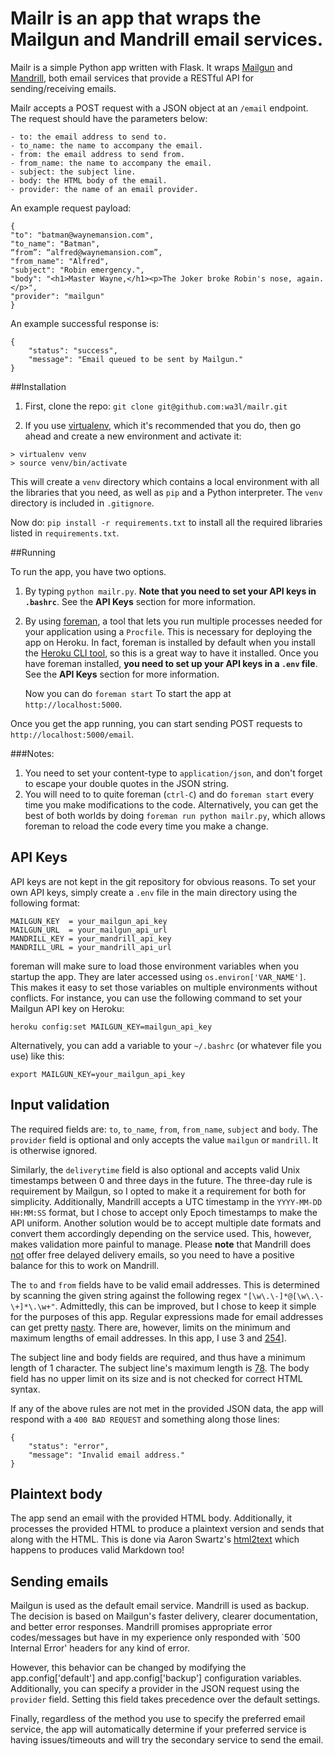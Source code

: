# Mailr is an app that wraps the Mailgun and Mandrill email services.
Mailr is a simple Python app written with Flask. It wraps [Mailgun](http://mailgun.com) and [Mandrill](http://mandrillapp.com), both email services that provide a RESTful API for sending/receiving emails. 
      
Mailr accepts a POST request with a JSON object at an `/email` endpoint. The request should have the parameters below:

```
- to: the email address to send to.
- to_name: the name to accompany the email.
- from: the email address to send from.
- from_name: the name to accompany the email.
- subject: the subject line.
- body: the HTML body of the email.
- provider: the name of an email provider.
```
An example request payload:

```
{
"to": "batman@waynemansion.com",
"to_name": "Batman",“from”: “alfred@waynemansion.com”, 
"from_name": "Alfred",
"subject": "Robin emergency.",
"body": "<h1>Master Wayne,</h1><p>The Joker broke Robin's nose, again.</p>",
"provider": "mailgun"}
```

An example successful response is:

```
{
    "status": "success",
    "message": "Email queued to be sent by Mailgun."
}
```

##Installation
1. First, clone the repo: `git clone git@github.com:wa3l/mailr.git`

2. If you use [virtualenv](http://virtualenv.readthedocs.org/en/latest/), which it's recommended that you do, then go ahead and create a new environment and activate it:

```
> virtualenv venv
> source venv/bin/activate
```
This will create a `venv` directory which contains a local environment with all the libraries that you need, as well as `pip` and a Python interpreter. The `venv` directory is included in `.gitignore`.

Now do: `pip install -r requirements.txt` to install all the required libraries listed in `requirements.txt`. 

##Running 

To run the app, you have two options. 

1. By typing `python mailr.py`. **Note that you need to set your API keys in `.bashrc`**. See the **API Keys** section for more information.

2. By using [foreman](https://github.com/ddollar/foreman), a tool that lets you run multiple processes needed for your application using a `Procfile`. This is necessary for deploying the app on Heroku. In fact, foreman is installed by default when you install the [Heroku CLI tool](https://devcenter.heroku.com/categories/command-line), so this is a great way to have it installed. Once you have foreman installed, **you need to set up your API keys in a `.env` file**. See the **API Keys** section for more information. 

    Now you can do `foreman start`
To start the app at `http://localhost:5000`. 

Once you get the app running, you can start sending POST requests to `http://localhost:5000/email`.

###Notes:
1. You need to set your content-type to `application/json`, and don't forget to escape your double quotes in the JSON string.
2. You will need to to quite foreman (`ctrl-C`) and do `foreman start` every time you make modifications to the code. Alternatively, you can get the best of both worlds by doing `foreman run python mailr.py`, which allows foreman to reload the code every time you make a change.


## API Keys
API keys are not kept in the git repository for obvious reasons. To set your own API keys, simply create a `.env` file in the main directory using the following format:

```
MAILGUN_KEY  = your_mailgun_api_key
MAILGUN_URL  = your_mailgun_api_url
MANDRILL_KEY = your_mandrill_api_key
MANDRILL_URL = your_mandrill_api_url
```
foreman will make sure to load those environment variables when you startup the app. They are later accessed using `os.environ['VAR_NAME']`. This makes it easy to set those variables on multiple environments without conflicts. For instance, you can use the following command to set your Mailgun API key on Heroku:

```
heroku config:set MAILGUN_KEY=mailgun_api_key
```
Alternatively, you can add a variable to your `~/.bashrc` (or whatever file you use) like this: 

```export MAILGUN_KEY=your_mailgun_api_key```

## Input validation
The required fields are: `to`, `to_name`, `from`, `from_name`, `subject` and `body`.
The `provider` field is optional and only accepts the value `mailgun` or `mandrill`. It is otherwise ignored. 

Similarly, the `deliverytime` field is also optional and accepts valid Unix timestamps between 0 and three days in the future. The three-day rule is requirement by Mailgun, so I opted to make it a requirement for both for simplicity. Additionally, Mandrill accepts a UTC timestamp in the `YYYY-MM-DD HH:MM:SS` format, but I chose to accept only Epoch timestamps to make the API uniform. Another solution would be to accept multiple date formats and convert them accordingly depending on the service used. This, however, makes validation more painful to manage. Please **note** that Mandrill does [not](http://help.mandrill.com/entries/24331201-Can-I-schedule-a-message-to-send-at-a-specific-time-) offer free delayed delivery emails, so you need to have a positive balance for this to work on Mandrill.

The `to` and `from` fields have to be valid email addresses. This is determined by scanning the given string against the following regex `"[\w\.\-]*@[\w\.\-\+]*\.\w+"`. Admittedly, this can be improved, but I chose to keep it simple for the purposes of this app. Regular expressions made for  email addresses can get pretty [nasty](http://www.ex-parrot.com/pdw/Mail-RFC822-Address.html). There are, however, limits on the minimum and maximum lengths of email addresses. In this app, I use 3 and [254](http://www.rfc-editor.org/errata_search.php?rfc=3696&eid=1690)].

The subject line and body fields are required, and thus have a minimum length of 1 character. The subject line's maximum length is [78](http://www.faqs.org/rfcs/rfc2822.html). The body field has no upper limit on its size and is not checked for correct HTML syntax. 

If any of the above rules are not met in the provided JSON data, the app will respond with a `400 BAD REQUEST` and something along those lines:

```
{
    "status": "error",
    "message": "Invalid email address."
}
```

## Plaintext body
The app send an email with the provided HTML body. Additionally, it processes the provided HTML to produce a plaintext version and sends that along with the HTML. This is done via Aaron Swartz's [html2text](https://github.com/aaronsw/html2text) which happens to produces valid Markdown too!

## Sending emails
Mailgun is used as the default email service. Mandrill is used as backup. The decision is based on Mailgun's faster delivery, clearer documentation, and better error responses. Mandrill promises appropriate error codes/messages but have in my experience only responded with `500 Internal Error' headers for any kind of error.

However, this behavior can be changed by modifying the app.config['default'] and app.config['backup'] configuration variables. Additionally, you can specify a provider in the JSON request using the `provider` field. Setting this field takes precedence over the default settings. 

Finally, regardless of the method you use to specify the preferred email service, the app will automatically determine if your preferred service is having issues/timeouts and will try the secondary service to send the email.